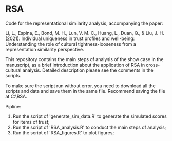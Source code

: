 # RSA

Code for the representational similarity analysis, accompanying the paper:

Li, L., Espina, E., Bond, M. H., Lun, V. M. C., Huang, L., Duan, Q., & Liu, J. H. (2021). Individual uniqueness in trust profiles and well-being: Understanding the role of cultural tightness-looseness from a representation similarity perspective.

This repository contains the main steps of analysis of the show case in the manuscript, as a brief introduction about the application of RSA in cross-cultural analysis. 
Detailed description please see the comments in the scripts. 

To make sure the script run without error, you need to download all the scripts and data and save them in the same file. Recommend saving the file at C:\RSA.

Pipline:
1. Run the script of 'generate_sim_data.R' to generate the simulated scores for items of trust;
2. Run the script of 'RSA_analysis.R' to conduct the main steps of analysis;
3. Run the script of 'RSA_figures.R' to plot figures;
